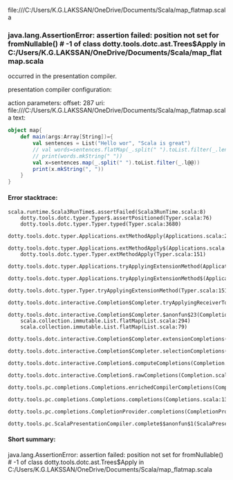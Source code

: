 file:///C:/Users/K.G.LAKSSAN/OneDrive/Documents/Scala/map_flatmap.scala
### java.lang.AssertionError: assertion failed: position not set for fromNullable(<empty>) # -1 of class dotty.tools.dotc.ast.Trees$Apply in C:/Users/K.G.LAKSSAN/OneDrive/Documents/Scala/map_flatmap.scala

occurred in the presentation compiler.

presentation compiler configuration:


action parameters:
offset: 287
uri: file:///C:/Users/K.G.LAKSSAN/OneDrive/Documents/Scala/map_flatmap.scala
text:
```scala
object map{
    def main(args:Array[String])={
        val sentences = List("Hello wor", "Scala is great")
        // val words=sentences.flatMap(_.split(" ").toList.filter(_.length>3))
        // print(words.mkString(" "))
        val x=sentences.map(_.split(" ").toList.filter(_.l@@))
        print(x.mkString(", "))
    }
}
```



#### Error stacktrace:

```
scala.runtime.Scala3RunTime$.assertFailed(Scala3RunTime.scala:8)
	dotty.tools.dotc.typer.Typer$.assertPositioned(Typer.scala:76)
	dotty.tools.dotc.typer.Typer.typed(Typer.scala:3680)
	dotty.tools.dotc.typer.Applications.extMethodApply(Applications.scala:2685)
	dotty.tools.dotc.typer.Applications.extMethodApply$(Applications.scala:465)
	dotty.tools.dotc.typer.Typer.extMethodApply(Typer.scala:151)
	dotty.tools.dotc.typer.Applications.tryApplyingExtensionMethod(Applications.scala:2730)
	dotty.tools.dotc.typer.Applications.tryApplyingExtensionMethod$(Applications.scala:465)
	dotty.tools.dotc.typer.Typer.tryApplyingExtensionMethod(Typer.scala:151)
	dotty.tools.dotc.interactive.Completion$Completer.tryApplyingReceiverToExtension$1(Completion.scala:561)
	dotty.tools.dotc.interactive.Completion$Completer.$anonfun$23(Completion.scala:604)
	scala.collection.immutable.List.flatMap(List.scala:294)
	scala.collection.immutable.List.flatMap(List.scala:79)
	dotty.tools.dotc.interactive.Completion$Completer.extensionCompletions(Completion.scala:601)
	dotty.tools.dotc.interactive.Completion$Completer.selectionCompletions(Completion.scala:449)
	dotty.tools.dotc.interactive.Completion$.computeCompletions(Completion.scala:221)
	dotty.tools.dotc.interactive.Completion$.rawCompletions(Completion.scala:80)
	dotty.tools.pc.completions.Completions.enrichedCompilerCompletions(Completions.scala:114)
	dotty.tools.pc.completions.Completions.completions(Completions.scala:136)
	dotty.tools.pc.completions.CompletionProvider.completions(CompletionProvider.scala:139)
	dotty.tools.pc.ScalaPresentationCompiler.complete$$anonfun$1(ScalaPresentationCompiler.scala:150)
```
#### Short summary: 

java.lang.AssertionError: assertion failed: position not set for fromNullable(<empty>) # -1 of class dotty.tools.dotc.ast.Trees$Apply in C:/Users/K.G.LAKSSAN/OneDrive/Documents/Scala/map_flatmap.scala